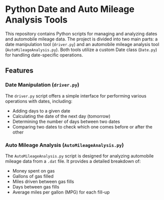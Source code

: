 # Python Date and Auto Mileage Analysis Tools

This repository contains Python scripts for managing and analyzing dates and automobile mileage data. The project is divided into two main parts: a date manipulation tool (`driver.py`) and an automobile mileage analysis tool (`AutoMileageAnalysis.py`). Both tools utilize a custom Date class (`Date.py`) for handling date-specific operations.

## Features

### Date Manipulation (`driver.py`)

The `driver.py` script offers a simple interface for performing various operations with dates, including:

- Adding days to a given date
- Calculating the date of the next day (tomorrow)
- Determining the number of days between two dates
- Comparing two dates to check which one comes before or after the other

### Auto Mileage Analysis (`AutoMileageAnalysis.py`)

The `AutoMileageAnalysis.py` script is designed for analyzing automobile mileage data from a `.dat` file. It provides a detailed breakdown of:

- Money spent on gas
- Gallons of gas filled
- Miles driven between gas fills
- Days between gas fills
- Average miles per gallon (MPG) for each fill-up
